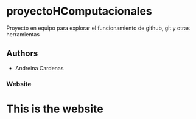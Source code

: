 # proyectoHComputacionales
Proyecto en equipo para explorar el funcionamiento de github, git y otras herramientas

## Authors 
- Andreina Cardenas 

### Website
This is the website
=======


